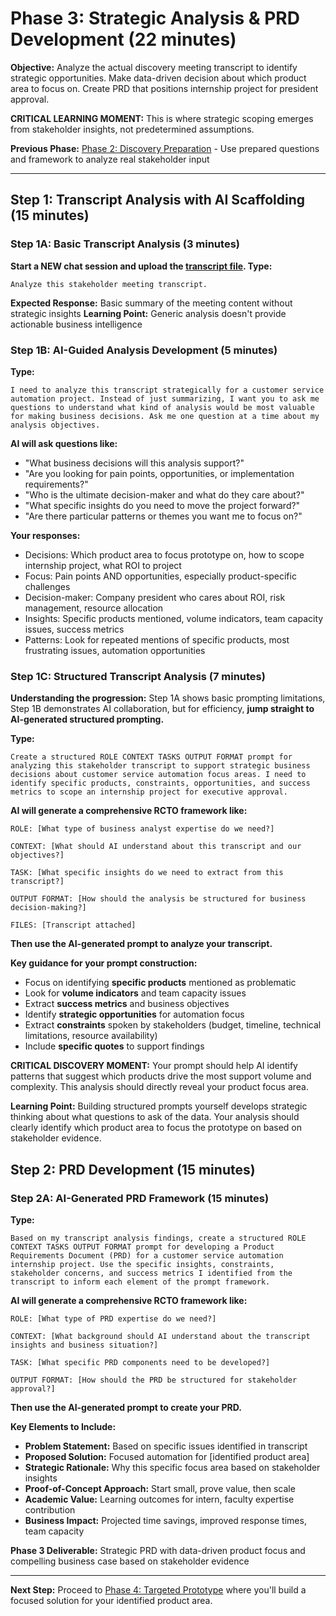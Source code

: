 # Phase 3: Strategic Analysis & PRD Development (22 minutes)

**Objective:** Analyze the actual discovery meeting transcript to identify strategic opportunities. Make data-driven decision about which product area to focus on. Create PRD that positions internship project for president approval.

**CRITICAL LEARNING MOMENT:** This is where strategic scoping emerges from stakeholder insights, not predetermined assumptions.

**Previous Phase:** [Phase 2: Discovery Preparation](./phase2_discovery.md) - Use prepared questions and framework to analyze real stakeholder input

---

## Step 1: Transcript Analysis with AI Scaffolding (15 minutes)

### Step 1A: Basic Transcript Analysis (3 minutes)
**Start a NEW chat session and upload the [transcript file](../student/transcript.txt). Type:**
```
Analyze this stakeholder meeting transcript.
```

**Expected Response:** Basic summary of the meeting content without strategic insights
**Learning Point:** Generic analysis doesn't provide actionable business intelligence

### Step 1B: AI-Guided Analysis Development (5 minutes)
**Type:**
```
I need to analyze this transcript strategically for a customer service automation project. Instead of just summarizing, I want you to ask me questions to understand what kind of analysis would be most valuable for making business decisions. Ask me one question at a time about my analysis objectives.
```

**AI will ask questions like:**
- "What business decisions will this analysis support?"
- "Are you looking for pain points, opportunities, or implementation requirements?"
- "Who is the ultimate decision-maker and what do they care about?"
- "What specific insights do you need to move the project forward?"
- "Are there particular patterns or themes you want me to focus on?"

**Your responses:**
- Decisions: Which product area to focus prototype on, how to scope internship project, what ROI to project
- Focus: Pain points AND opportunities, especially product-specific challenges
- Decision-maker: Company president who cares about ROI, risk management, resource allocation
- Insights: Specific products mentioned, volume indicators, team capacity issues, success metrics
- Patterns: Look for repeated mentions of specific products, most frustrating issues, automation opportunities

### Step 1C: Structured Transcript Analysis (7 minutes)
**Understanding the progression:** Step 1A shows basic prompting limitations, Step 1B demonstrates AI collaboration, but for efficiency, **jump straight to AI-generated structured prompting.**

**Type:**
```
Create a structured ROLE CONTEXT TASKS OUTPUT FORMAT prompt for analyzing this stakeholder transcript to support strategic business decisions about customer service automation focus areas. I need to identify specific products, constraints, opportunities, and success metrics to scope an internship project for executive approval.
```

**AI will generate a comprehensive RCTO framework like:**
```
ROLE: [What type of business analyst expertise do we need?]

CONTEXT: [What should AI understand about this transcript and our objectives?]

TASK: [What specific insights do we need to extract from this transcript?]

OUTPUT FORMAT: [How should the analysis be structured for business decision-making?]

FILES: [Transcript attached]
```

**Then use the AI-generated prompt to analyze your transcript.**

**Key guidance for your prompt construction:**
- Focus on identifying **specific products** mentioned as problematic
- Look for **volume indicators** and team capacity issues
- Extract **success metrics** and business objectives
- Identify **strategic opportunities** for automation focus
- Extract **constraints** spoken by stakeholders (budget, timeline, technical limitations, resource availability)
- Include **specific quotes** to support findings

**CRITICAL DISCOVERY MOMENT:** Your prompt should help AI identify patterns that suggest which products drive the most support volume and complexity. This analysis should directly reveal your product focus area.

**Learning Point:** Building structured prompts yourself develops strategic thinking about what questions to ask of the data. Your analysis should clearly identify which product area to focus the prototype on based on stakeholder evidence.

## Step 2: PRD Development (15 minutes)

### Step 2A: AI-Generated PRD Framework (15 minutes)
**Type:**
```
Based on my transcript analysis findings, create a structured ROLE CONTEXT TASKS OUTPUT FORMAT prompt for developing a Product Requirements Document (PRD) for a customer service automation internship project. Use the specific insights, constraints, stakeholder concerns, and success metrics I identified from the transcript to inform each element of the prompt framework.
```

**AI will generate a comprehensive RCTO framework like:**
```
ROLE: [What type of PRD expertise do we need?]

CONTEXT: [What background should AI understand about the transcript insights and business situation?]

TASK: [What specific PRD components need to be developed?]

OUTPUT FORMAT: [How should the PRD be structured for stakeholder approval?]
```

**Then use the AI-generated prompt to create your PRD.**

**Key Elements to Include:**
- **Problem Statement:** Based on specific issues identified in transcript
- **Proposed Solution:** Focused automation for [identified product area]
- **Strategic Rationale:** Why this specific focus area based on stakeholder insights
- **Proof-of-Concept Approach:** Start small, prove value, then scale
- **Academic Value:** Learning outcomes for intern, faculty expertise contribution
- **Business Impact:** Projected time savings, improved response times, team capacity

**Phase 3 Deliverable:** Strategic PRD with data-driven product focus and compelling business case based on stakeholder evidence

---

**Next Step:** Proceed to [Phase 4: Targeted Prototype](./phase4_prototype.md) where you'll build a focused solution for your identified product area.